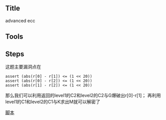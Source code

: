 ##  Title
advanced ecc

##  Tools

##  Steps

这题主要漏洞点在

```
assert (abs(r[0] - r[1]) <= (1 << 20))
assert (abs(r[0] - r[2]) <= (1 << 20))
assert (abs(r[1] - r[2]) <= (1 << 20))
```

那么我们可以利用返回的level1的C2和level2的C2与G爆破出r[0]-r[1]；
再利用level1的C1和level2的C1与K求出M就可以解密了

[脚本](/2018/RedHat%20CTF/Crypto/advanced%20ecc/files_for_writeups/exp.py)
